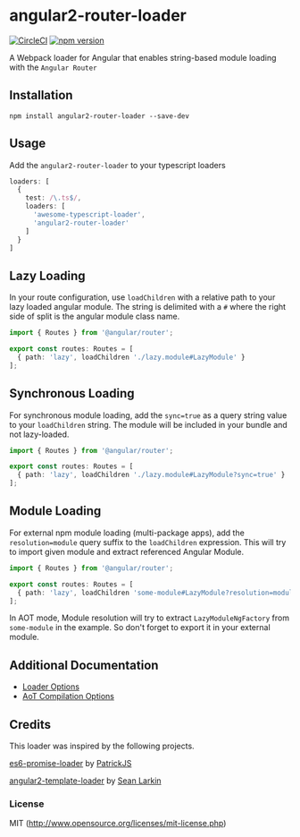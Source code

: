 # angular2-router-loader

[![CircleCI](https://circleci.com/gh/brandonroberts/angular2-router-loader.svg?style=shield&circle-token=a8a709588d22664ab74922050eda672898d2d417)](https://circleci.com/gh/brandonroberts/angular2-router-loader)
[![npm version](https://badge.fury.io/js/angular2-router-loader.svg)](https://badge.fury.io/js/angular2-router-loader)

A Webpack loader for Angular that enables string-based module loading with the `Angular Router`

## Installation

  `npm install angular2-router-loader --save-dev`

## Usage

Add the `angular2-router-loader` to your typescript loaders

```ts
loaders: [
  {
    test: /\.ts$/,
    loaders: [
      'awesome-typescript-loader',
      'angular2-router-loader'
    ]
  }
]
```

## Lazy Loading

In your route configuration, use `loadChildren` with a relative path to your lazy loaded angular module. The string is delimited with a `#` where the right side of split is the angular module class name.

```ts
import { Routes } from '@angular/router';

export const routes: Routes = [
  { path: 'lazy', loadChildren './lazy.module#LazyModule' }
];
```

## Synchronous Loading

For synchronous module loading, add the `sync=true` as a query string value to your `loadChildren` string. The module will be included in your bundle and not lazy-loaded.

```ts
import { Routes } from '@angular/router';

export const routes: Routes = [
  { path: 'lazy', loadChildren './lazy.module#LazyModule?sync=true' }
];
```

## Module Loading

For external npm module loading (multi-package apps), add the `resolution=module` query suffix to the `loadChildren` expression. This will try to import given module and extract referenced Angular Module.

```ts
import { Routes } from '@angular/router';

export const routes: Routes = [
  { path: 'lazy', loadChildren 'some-module#LazyModule?resolution=module' }
];
```

In AOT mode, Module resolution will try to extract `LazyModuleNgFactory` from `some-module` in the example. So don't forget to export it in your external module.

## Additional Documentation

* [Loader Options](./docs/options.md#general-loader-options)
* [AoT Compilation Options](./docs/options.md#loader-options-aot-compilation)



## Credits

This loader was inspired by the following projects.

[es6-promise-loader](https://github.com/gdi2290/es6-promise-loader) by [PatrickJS](https://twitter.com/@gdi2290)

[angular2-template-loader](https://github.com/TheLarkInn/angular2-template-loader) by [Sean Larkin](https://twitter.com/@TheLarkInn)

### License

MIT (http://www.opensource.org/licenses/mit-license.php)
